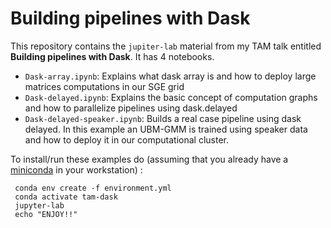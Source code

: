 # Building pipelines with Dask

This repository contains the `jupiter-lab` material from my TAM talk entitled **Building pipelines with Dask**.
It has 4 notebooks.

  - `Dask-array.ipynb`: Explains what dask array is and how to deploy large matrices computations in our SGE grid
  - `Dask-delayed.ipynb`: Explains the basic concept of computation graphs and how to parallelize pipelines using dask.delayed
  - `Dask-delayed-speaker.ipynb`: Builds a real case pipeline using dask delayed. In this example an UBM-GMM is trained using speaker data and how to deploy it in our computational cluster.  


To install/run these examples do (assuming that you already have a [miniconda](https://docs.conda.io/en/latest/miniconda.html) in your workstation) :


```
 conda env create -f environment.yml
 conda activate tam-dask
 jupyter-lab
 echo "ENJOY!!"
```
